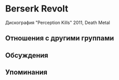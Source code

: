 # Berserk Revolt

Дискография
"Perception Kills" 2011, Death Metal

## Отношения с другими группами


## Обсуждения


## Упоминания

